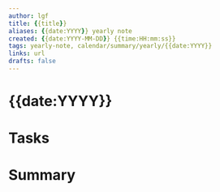 ```yaml
---
author: lgf
title: {{title}}
aliases: {{date:YYYY}} yearly note
created: {{date:YYYY-MM-DD}} {{time:HH:mm:ss}}
tags: yearly-note, calendar/summary/yearly/{{date:YYYY}}
links: url
drafts: false
---
```

# {{date:YYYY}}

# Tasks


# Summary

